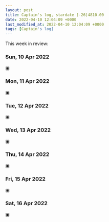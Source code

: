 ```yaml
---
layout: post
title: Captain's log, stardate [-26]4810.00
date: 2022-04-10 12:04:09 +0000
last_modified_at: 2022-04-10 12:04:09 +0000
tags: [Captain's log]
---
```


This week in review:

<!-- more -->

### Sun, 10 Apr 2022

▣

### Mon, 11 Apr 2022

▣

### Tue, 12 Apr 2022

▣

### Wed, 13 Apr 2022

▣

### Thu, 14 Apr 2022

▣

### Fri, 15 Apr 2022

▣

### Sat, 16 Apr 2022

▣
